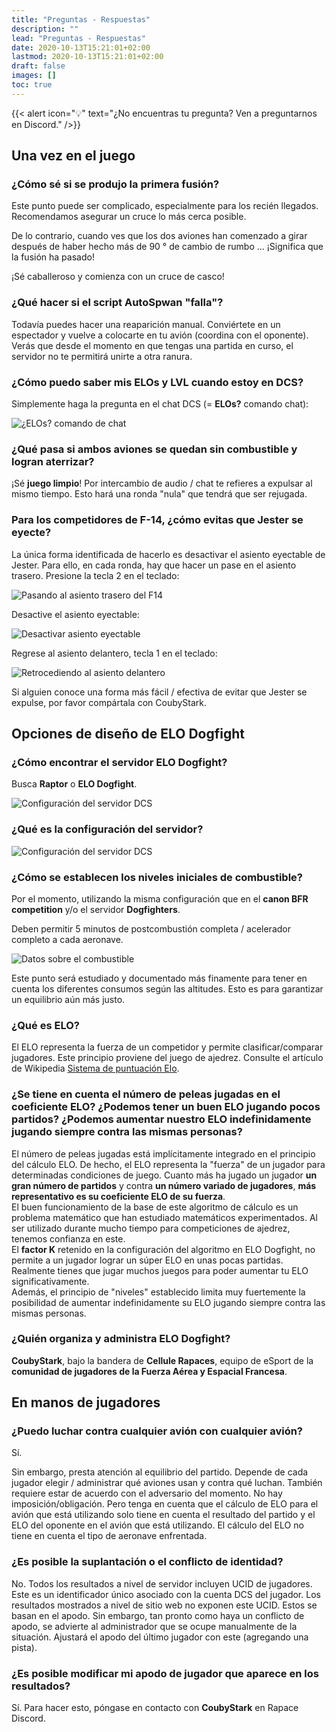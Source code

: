 ```yaml
---
title: "Preguntas - Respuestas"
description: ""
lead: "Preguntas - Respuestas"
date: 2020-10-13T15:21:01+02:00
lastmod: 2020-10-13T15:21:01+02:00
draft: false
images: []
toc: true
---
```


{{< alert icon="💡" text="¿No encuentras tu pregunta? Ven a preguntarnos en Discord." />}}

## Una vez en el juego

### ¿Cómo sé si se produjo la primera fusión?
Este punto puede ser complicado, especialmente para los recién llegados. Recomendamos asegurar un cruce lo más cerca posible.

De lo contrario, cuando ves que los dos aviones han comenzado a girar después de haber hecho más de 90 ° de cambio de rumbo ... ¡Significa que la fusión ha pasado!

¡Sé caballeroso y comienza con un cruce de casco!

### ¿Qué hacer si el script AutoSpwan "falla"?
Todavía puedes hacer una reaparición manual. Conviértete en un espectador y vuelve a colocarte en tu avión (coordina con el oponente). Verás que desde el momento en que tengas una partida en curso, el servidor no te permitirá unirte a otra ranura.

### ¿Cómo puedo saber mis ELOs y LVL cuando estoy en DCS?
Simplemente haga la pregunta en el chat DCS (= **ELOs?** comando chat):

![¿ELOs? comando de chat](Elos.png)

### ¿Qué pasa si ambos aviones se quedan sin combustible y logran aterrizar?
¡Sé **juego limpio**! Por intercambio de audio / chat te refieres a expulsar al mismo tiempo. Esto hará una ronda "nula" que tendrá que ser rejugada.

### Para los competidores de F-14, ¿cómo evitas que Jester se eyecte?
La única forma identificada de hacerlo es desactivar el asiento eyectable de Jester.
Para ello, en cada ronda, hay que hacer un pase en el asiento trasero. Presione la tecla 2 en el teclado:

![Pasando al asiento trasero del F14](en_f14-ejection-seat-unarm_step1.jpg)

Desactive el asiento eyectable:

![Desactivar asiento eyectable](en_f14-ejection-seat-unarm_step2.jpg)

Regrese al asiento delantero, tecla 1 en el teclado:

![Retrocediendo al asiento delantero](en_f14-ejection-seat-unarm_step3.jpg)

Si alguien conoce una forma más fácil / efectiva de evitar que Jester se expulse, por favor compártala con CoubyStark.


## Opciones de diseño de ELO Dogfight

### ¿Cómo encontrar el servidor ELO Dogfight?
Busca **Raptor** o **ELO Dogfight**.

![Configuración del servidor DCS](rapace_server.png)

### ¿Qué es la configuración del servidor?

![Configuración del servidor DCS](elodf_dcs_server_settings.jpg)

### ¿Cómo se establecen los niveles iniciales de combustible?
Por el momento, utilizando la misma configuración que en el **canon BFR competition** y/o el servidor **Dogfighters**.

Deben permitir 5 minutos de postcombustión completa / acelerador completo a cada aeronave.

![Datos sobre el combustible](elodf_fuel_data.jpg)

Este punto será estudiado y documentado más finamente para tener en cuenta los diferentes consumos según las altitudes. Esto es para garantizar un equilibrio aún más justo.

### ¿Qué es ELO?
El ELO representa la fuerza de un competidor y permite clasificar/comparar jugadores.
Este principio proviene del juego de ajedrez. Consulte el artículo de Wikipedia [Sistema de puntuación Elo](https://es.wikipedia.org/wiki/Sistema_de_puntuaci%C3%B3n_Elo).

### ¿Se tiene en cuenta el número de peleas jugadas en el coeficiente ELO? ¿Podemos tener un buen ELO jugando pocos partidos? ¿Podemos aumentar nuestro ELO indefinidamente jugando siempre contra las mismas personas?
El número de peleas jugadas está implícitamente integrado en el principio del cálculo ELO. De hecho, el ELO representa la "fuerza" de un jugador para determinadas condiciones de juego. Cuanto más ha jugado un jugador **un gran número de partidos** y contra **un número variado de jugadores**, **más representativo es su coeficiente ELO de su fuerza**.</br >
El buen funcionamiento de la base de este algoritmo de cálculo es un problema matemático que han estudiado matemáticos experimentados. Al ser utilizado durante mucho tiempo para competiciones de ajedrez, tenemos confianza en este.</br >
El **factor K** retenido en la configuración del algoritmo en ELO Dogfight, no permite a un jugador lograr un súper ELO en unas pocas partidas. Realmente tienes que jugar muchos juegos para poder aumentar tu ELO significativamente.</br >
Además, el principio de "niveles" establecido limita muy fuertemente la posibilidad de aumentar indefinidamente su ELO jugando siempre contra las mismas personas.

### ¿Quién organiza y administra ELO Dogfight?
**CoubyStark**, bajo la bandera de **Cellule Rapaces**, equipo de eSport de la **comunidad de jugadores de la Fuerza Aérea y Espacial Francesa**.


## En manos de jugadores

### ¿Puedo luchar contra cualquier avión con cualquier avión?
Sí.

Sin embargo, presta atención al equilibrio del partido. Depende de cada jugador elegir / administrar qué aviones usan y contra qué luchan. También requiere estar de acuerdo con el adversario del momento. No hay imposición/obligación. Pero tenga en cuenta que el cálculo de ELO para el avión que está utilizando solo tiene en cuenta el resultado del partido y el ELO del oponente en el avión que está utilizando. El cálculo del ELO no tiene en cuenta el tipo de aeronave enfrentada.

### ¿Es posible la suplantación o el conflicto de identidad?
No.
Todos los resultados a nivel de servidor incluyen UCID de jugadores. Este es un identificador único asociado con la cuenta DCS del jugador.
Los resultados mostrados a nivel de sitio web no exponen este UCID. Estos se basan en el apodo. Sin embargo, tan pronto como haya un conflicto de apodo, se advierte al administrador que se ocupe manualmente de la situación. Ajustará el apodo del último jugador con este (agregando una pista).

### ¿Es posible modificar mi apodo de jugador que aparece en los resultados?
Sí.
Para hacer esto, póngase en contacto con **CoubyStark** en Rapace Discord.
